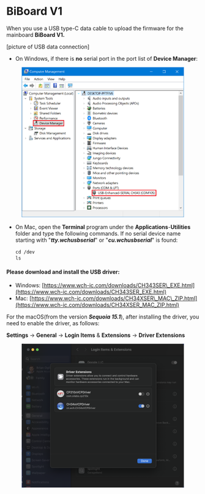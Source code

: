 # BiBoard V1

When you use a USB type-C data cable to upload the firmware for the mainboard **BiBoard V1.**

\[picture of USB data connection]

* On Windows, if there is **no** serial port in the port list of **Device Manager**:

<figure><img src="../.gitbook/assets/image (541).png" alt=""><figcaption></figcaption></figure>

*   On Mac, open the **Terminal** program under the **Applications**-**Utilities** folder and type the following commands. If no serial device name starting with "_**tty.wchusbserial**_" or "_**cu.wchusbserial**_" is found:

    ```
    cd /dev
    ls
    ```

#### Please download and install the USB driver:

* Windows: [https://www.wch-ic.com/downloads/CH343SER\_EXE.html](https://www.wch-ic.com/downloads/CH343SER_EXE.html)
* Mac: [https://www.wch-ic.com/downloads/CH34XSER\_MAC\_ZIP.html](https://www.wch-ic.com/downloads/CH34XSER_MAC_ZIP.html)

For the macOS(from the version _**Sequoia 15.1**_), after installing the driver, you need to enable the driver, as follows:

**Settings** -> **General** -> **Login Items** & **Extensions** -> **Driver Extensions**

<figure><img src="../.gitbook/assets/enable_driver_Mac.png" alt=""><figcaption></figcaption></figure>
